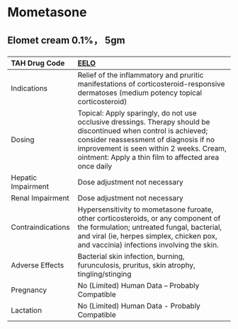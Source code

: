 # Mometasone

## Elomet cream 0.1%， 5gm

##### 

| TAH Drug Code      | [EELO](https://www.tahsda.org.tw/drugs/hissearch.php?drug_code=EELO)                                                                                                                                                                                           |
|:-------------------|:---------------------------------------------------------------------------------------------------------------------------------------------------------------------------------------------------------------------------------------------------------------|
| Indications        | Relief of the inflammatory and pruritic manifestations of corticosteroid-responsive dermatoses (medium potency topical corticosteroid)                                                                                                                         |
| Dosing             | Topical: Apply sparingly, do not use occlusive dressings. Therapy should be discontinued when control is achieved; consider reassessment of diagnosis if no improvement is seen within 2 weeks. Cream, ointment: Apply a thin film to affected area once daily |
| Hepatic Impairment | Dose adjustment not necessary                                                                                                                                                                                                                                  |
| Renal Impairment   | Dose adjustment not necessary                                                                                                                                                                                                                                  |
| Contraindications  | Hypersensitivity to mometasone furoate, other corticosteroids, or any component of the formulation; untreated fungal, bacterial, and viral (ie, herpes simplex, chicken pox, and vaccinia) infections involving the skin.                                      |
| Adverse Effects    | Bacterial skin infection, burning, furunculosis, pruritus, skin atrophy, tingling/stinging                                                                                                                                                                     |
| Pregnancy          | No (Limited) Human Data – Probably Compatible                                                                                                                                                                                                                  |
| Lactation          | No (Limited) Human Data - Probably Compatible                                                                                                                                                                                                                  |

